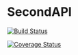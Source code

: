 # SecondAPI
[![Build Status](https://travis-ci.org/MUGABA/SecondAPI.svg?branch=master)](https://travis-ci.org/MUGABA/SecondAPI)

[![Coverage Status](https://coveralls.io/repos/github/MUGABA/SecondAPI/badge.svg?branch=master)](https://coveralls.io/github/MUGABA/SecondAPI?branch=master)